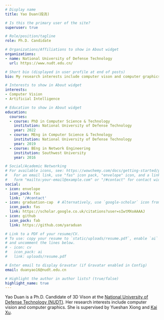 ```yaml
---
# Display name
title: Yao Duan(段尧)

# Is this the primary user of the site?
superuser: true

# Role/position/tagline
role: Ph.D. Candidate

# Organizations/Affiliations to show in About widget
organizations:
- name: National University of Defense Technology
  url: https://www.nudt.edu.cn/

# Short bio (displayed in user profile at end of posts)
bio: My research interests include computer vison and computer graphics.

# Interests to show in About widget
interests:
- Computer Vision
- Artificial Intelligence

# Education to show in About widget
education:
  courses:
  - course: PhD in Computer Science & Technology
    institution: National University of Defense Technology
    year: 2022
  - course: MEng in Computer Science & Technology
    institution: National University of Defense Technology
    year: 2019
  - course: BEng in Network Engineering
    institution: Southwest University
    year: 2016

# Social/Academic Networking
# For available icons, see: https://wowchemy.com/docs/getting-started/page-builder/#icons
#   For an email link, use "fas" icon pack, "envelope" icon, and a link in the
#   form "mailto:your-email@example.com" or "/#contact" for contact widget.
social:
- icon: envelope
  icon_pack: fas
  link: '/#contact'
- icon: graduation-cap  # Alternatively, use `google-scholar` icon from `ai` icon pack
  icon_pack: fas
  link: https://scholar.google.co.uk/citations?user=sIwtMXoAAAAJ
- icon: github
  icon_pack: fab
  link: https://github.com/yaraduan

# Link to a PDF of your resume/CV.
# To use: copy your resume to `static/uploads/resume.pdf`, enable `ai` icons in `params.toml`, 
# and uncomment the lines below.
# - icon: cv
#   icon_pack: ai
#   link: uploads/resume.pdf

# Enter email to display Gravatar (if Gravatar enabled in Config)
email: duanyao16@nudt.edu.cn

# Highlight the author in author lists? (true/false)
highlight_name: true
---
```


Yao Duan is a Ph.D. Candidate of 3D Vison at the [National University of Defense Technology (NUDT)](https://www.nudt.edu.cn/). Her research interests include computer vision and computer graphics. She is supervised by Yueshan Xiong and [Kai Xu](http://kevinkaixu.net/index.html).

<!-- {{< icon name="download" pack="fas" >}} Download my {{< staticref "uploads/demo_resume.pdf" "newtab" >}}resumé{{< /staticref >}}. -->

